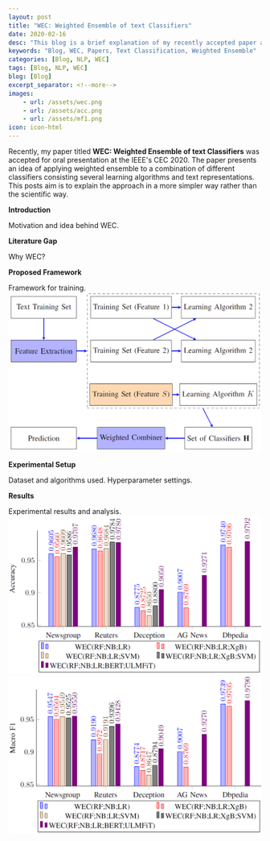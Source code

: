 ```yaml
---
layout: post
title: "WEC: Weighted Ensemble of text Classifiers"
date: 2020-02-16
desc: "This blog is a brief explanation of my recently accepted paper at IEEE CEC 2020"
keywords: "Blog, WEC, Papers, Text Classification, Weighted Ensemble"
categories: [Blog, NLP, WEC]
tags: [Blog, NLP, WEC]
blog: [Blog]
excerpt_separator: <!--more-->
images: 
    - url: /assets/wec.png
    - url: /assets/acc.png
    - url: /assets/mf1.png
icon: icon-html
---
```


Recently, my paper titled **WEC: Weighted Ensemble of text Classifiers** was accepted for oral presentation at the IEEE's CEC 2020. 
The paper presents an idea of applying weighted ensemble to a combination of different classifiers consisting several learning algorithms and text representations. This posts aim is to explain the approach in a more simpler way rather than the scientific way.

**Introduction**

Motivation and idea behind WEC.

**Literature Gap**

Why WEC?

**Proposed Framework**

Framework for training.
![Figure 1: WEC Framework](/assets/wec.png)

**Experimental Setup**

Dataset and algorithms used. Hyperparameter settings.

**Results**

Experimental results and analysis.
![Figure 2: Accuracy of different combination of WEC](/assets/acc.png)
![Figure 3: Macro F1 score of different combination of WEC](/assets/mf1.png)
